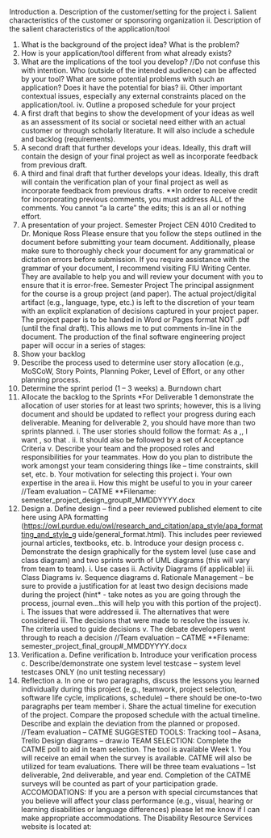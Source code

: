 Introduction
a. Description of the customer/setting for the project
i. Salient characteristics of the customer or sponsoring organization
ii. Description of the salient characteristics of the application/tool
1. What is the background of the project idea? What is the problem?
2. How is your application/tool different from what already exists?
3. What are the implications of the tool you develop? //Do not confuse this
with intention. Who (outside of the intended audience) can be affected by
your tool? What are some potential problems with such an application?
Does it have the potential for bias?
iii. Other important contextual issues, especially any external constraints placed on the
application/tool.
iv. Outline a proposed schedule for your project
1. A first draft that begins to show the development of your ideas as well as an assessment of its
social or societal need either with an actual customer or through scholarly literature. It will
also include a schedule and backlog (requirements).
2. A second draft that further develops your ideas. Ideally, this draft will contain the design of
your final project as well as incorporate feedback from previous draft.
3. A third and final draft that further develops your ideas. Ideally, this draft will contain the
verification plan of your final project as well as incorporate feedback from previous drafts.
**In order to receive credit for incorporating previous comments, you must address ALL of the
comments. You cannot “a la carte” the edits; this is an all or nothing effort.
4. A presentation of your project.
Semester Project CEN 4010
Credited to Dr. Monique Ross
Please ensure that you follow the steps outlined in the document before submitting your team
document. Additionally, please make sure to thoroughly check your document for any
grammatical or dictation errors before submission.
If you require assistance with the grammar of your document, I recommend visiting FIU Writing
Center. They are available to help you and will review your document with you to ensure that it is
error-free.
Semester Project
The principal assignment for the course is a group project (and paper). The actual project/digital artifact
(e.g., language, type, etc.) is left to the discretion of your team with an explicit explanation of decisions
captured in your project paper. The project paper is to be handed in Word or Pages format NOT .pdf (until
the final draft). This allows me to put comments in-line in the document. The production of the final
software engineering project paper will occur in a series of stages:
1. Show your backlog
2. Describe the process used to determine user story allocation (e.g.,
MoSCoW, Story Points, Planning Poker, Level of Effort, or any other
planning process.
3. Determine the sprint period (1 – 3 weeks)
a. Burndown chart
4. Allocate the backlog to the Sprints
*For Deliverable 1 demonstrate the allocation of user stories for at
least two sprints; however, this is a living document and should be
updated to reflect your progress during each deliverable. Meaning for
deliverable 2, you should have more than two sprints planned.
i. The user stories should follow the format: As a ,<type of
user>, I want <some goal>, so that <some reason>.
ii. It should also be followed by a set of Acceptance Criteria
v. Describe your team and the proposed roles and responsibilities for your teammates.
How do you plan to distribute the work amongst your team considering things like
– time constraints, skill set, etc.
b. Your motivation for selecting this project
i. Your own expertise in the area
ii. How this might be useful to you in your career
//Team evaluation – CATME
**Filename: semester_project_design_group#_MMDDYYYY.docx
2. Design
a. Define design – find a peer reviewed published element to cite here using APA formatting
(https://owl.purdue.edu/owl/research_and_citation/apa_style/apa_formatting_and_style_g
uide/general_format.html). This includes peer reviewed journal articles, textbooks, etc.
b. Introduce your design process
c. Demonstrate the design graphically for the system level (use case and class diagram) and two
sprints worth of UML diagrams (this will vary from team to team).
i. Use cases
ii. Activity Diagrams (if applicable)
iii. Class Diagrams
iv. Sequence diagrams
d. Rationale Management – be sure to provide a justification for at least two design
decisions made during the project (hint* - take notes as you are going through the process,
journal even...this will help you with this portion of the project).
i. The issues that were addressed
ii. The alternatives that were considered
iii. The decisions that were made to resolve the issues
iv. The criteria used to guide decisions
v. The debate developers went through to reach a decision
//Team evaluation – CATME
**Filename: semester_project_final_group#_MMDDYYYY.docx
3. Verification
a. Define verification
b. Introduce your verification process
c. Describe/demonstrate one system level testcase – system level testcases ONLY (no unit
testing necessary)
4. Reflection
a. In one or two paragraphs, discuss the lessons you learned individually during this project
(e.g., teamwork, project selection, software life cycle, implications, schedule) – there should
be one-to-two paragraphs per team member
i. Share the actual timeline for execution of the project. Compare the proposed
schedule with the actual timeline. Describe and explain the deviation from the
planned or proposed.
//Team evaluation – CATME
SUGGESTED TOOLS:
Tracking tool – Asana, Trello
Design diagrams – draw.io
TEAM SELECTION: Complete the CATME poll to aid in team selection. The tool is available Week 1.
You will receive an email when the survey is available. CATME will also be utilized for team evaluations.
There will be three team evaluations – 1st deliverable, 2nd deliverable, and year end. Completion of the
CATME surveys will be counted as part of your participation grade.
ACCOMODATIONS: If you are a person with special circumstances that you believe will affect your class
performance (e.g., visual, hearing or learning disabilities or language differences) please let me know if I can
make appropriate accommodations. The Disability Resource Services website is located at:
